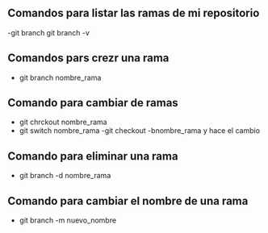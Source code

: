 ## Comandos para listar las ramas de mi repositorio

-git branch
git branch -v

## Comandos pars crezr una rama

- git branch nombre_rama

## Comando para  cambiar de ramas
- git chrckout nombre_rama
- git switch nombre_rama
-git checkout -bnombre_rama y hace el cambio

## Comando para eliminar una rama

- git branch -d nombre_rama

## Comando para cambiar el nombre de una rama

- git branch -m nuevo_nombre